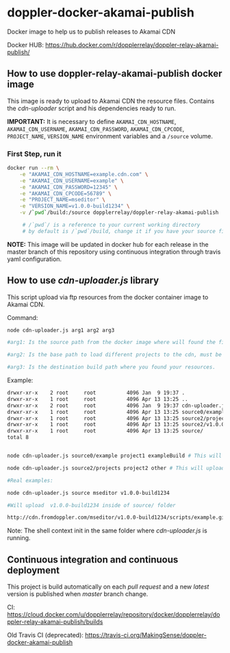 # doppler-docker-akamai-publish

Docker image to help us to publish releases to Akamai CDN

Docker HUB: https://hub.docker.com/r/dopplerrelay/doppler-relay-akamai-publish/

## How to use doppler-relay-akamai-publish docker image

This image is ready to upload to Akamai CDN the resource files. Contains the _cdn-uploader_ script and his dependencies ready to run.

**IMPORTANT:** It is necessary to define `AKAMAI_CDN_HOSTNAME`, `AKAMAI_CDN_USERNAME`, `AKAMAI_CDN_PASSWORD`, `AKAMAI_CDN_CPCODE`, `PROJECT_NAME`, `VERSION_NAME` environment variables and a `/source` volume.

### First Step, run it

```bash
docker run --rm \
	-e "AKAMAI_CDN_HOSTNAME=example.cdn.com" \
	-e "AKAMAI_CDN_USERNAME=example" \
	-e "AKAMAI_CDN_PASSWORD=12345" \
	-e "AKAMAI_CDN_CPCODE=56789" \
	-e "PROJECT_NAME=mseditor" \
	-e "VERSION_NAME=v1.0.0-build1234" \
	-v /`pwd`/build:/source dopplerrelay/doppler-relay-akamai-publish

	 # /`pwd`/ is a reference to your current working directory
	 # by default is /`pwd`/build, change it if you have your source files in a different folder: /`pwd`/[path_to_files] example: /`pwd`/my_folder/my_subfolder
```

**NOTE:** This image will be updated in docker hub for each release in the master branch of this repository using continuous integration through travis yaml configuration.

## How to use _cdn-uploader.js_ library

This script upload via ftp resources from the docker container image to Akamai CDN.

Command:

```bash
node cdn-uploader.js arg1 arg2 arg3

#arg1: Is the source path from the docker image where will found the files and folders to upload.

#arg2: Is the base path to load different projects to the cdn, must be unique for each project.

#arg3: Is the destination build path where you found your resources.

```

Example:

```bash
drwxr-xr-x    2 root     root          4096 Jan  9 19:37 .
drwxr-xr-x    1 root     root          4096 Apr 13 13:25 ..
drwxr-xr-x    2 root     root          4096 Jan  9 19:37 cdn-uploader.js
drwxr-xr-x    1 root     root          4096 Apr 13 13:25 source0/example/
drwxr-xr-x    1 root     root          4096 Apr 13 13:25 source2/projects/
drwxr-xr-x    1 root     root          4096 Apr 13 13:25 source2/v1.0.0-build1234/
drwxr-xr-x    1 root     root          4096 Apr 13 13:25 source/
total 8


node cdn-uploader.js source0/example project1 exampleBuild # This will upload all files and folders inside of "example" folder recursively to "project1/exampleBuild" folder on CDN.

node cdn-uploader.js source2/projects project2 other # This will upload all files and folders inside of "projects" folder recursively to "project2/other" folder on CDN.

#Real examples:

node cdn-uploader.js source mseditor v1.0.0-build1234

#Will upload  v1.0.0-build1234 inside of source/ folder

http://cdn.fromdoppler.com/mseditor/v1.0.0-build1234/scripts/example.gif

```

Note: The shell context init in the same folder where _cdn-uploader.js_ is running.

## Continuous integration and continuous deployment

This project is build automatically on each _pull request_ and a new _latest_ version is published when _master_ branch change.

CI: https://cloud.docker.com/u/dopplerrelay/repository/docker/dopplerrelay/doppler-relay-akamai-publish/builds

Old Travis CI (deprecated): https://travis-ci.org/MakingSense/doppler-docker-akamai-publish

